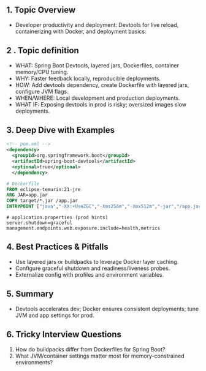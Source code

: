## 1. Topic Overview

- Developer productivity and deployment: Devtools for live reload, containerizing with Docker, and deployment basics.

## 2 . Topic definition

- WHAT: Spring Boot Devtools, layered jars, Dockerfiles, container memory/CPU tuning.
- WHY: Faster feedback locally, reproducible deployments.
- HOW: Add devtools dependency, create Dockerfile with layered jars, configure JVM flags.
- WHEN/WHERE: Local development and production deployments.
- WHAT IF: Exposing devtools in prod is risky; oversized images slow deployments.

## 3. Deep Dive with Examples

```xml
<!-- pom.xml -->
<dependency>
  <groupId>org.springframework.boot</groupId>
  <artifactId>spring-boot-devtools</artifactId>
  <optional>true</optional>
  </dependency>
```

```dockerfile
# Dockerfile
FROM eclipse-temurin:21-jre
ARG JAR=app.jar
COPY target/*.jar /app.jar
ENTRYPOINT ["java","-XX:+UseZGC","-Xms256m","-Xmx512m","-jar","/app.jar"]
```

```properties
# application.properties (prod hints)
server.shutdown=graceful
management.endpoints.web.exposure.include=health,metrics
```

## 4. Best Practices & Pitfalls

- Use layered jars or buildpacks to leverage Docker layer caching.
- Configure graceful shutdown and readiness/liveness probes.
- Externalize config with profiles and environment variables.

## 5. Summary

- Devtools accelerates dev; Docker ensures consistent deployments; tune JVM and app settings for prod.

## 6. Tricky Interview Questions

1. How do buildpacks differ from Dockerfiles for Spring Boot?
2. What JVM/container settings matter most for memory-constrained environments?

